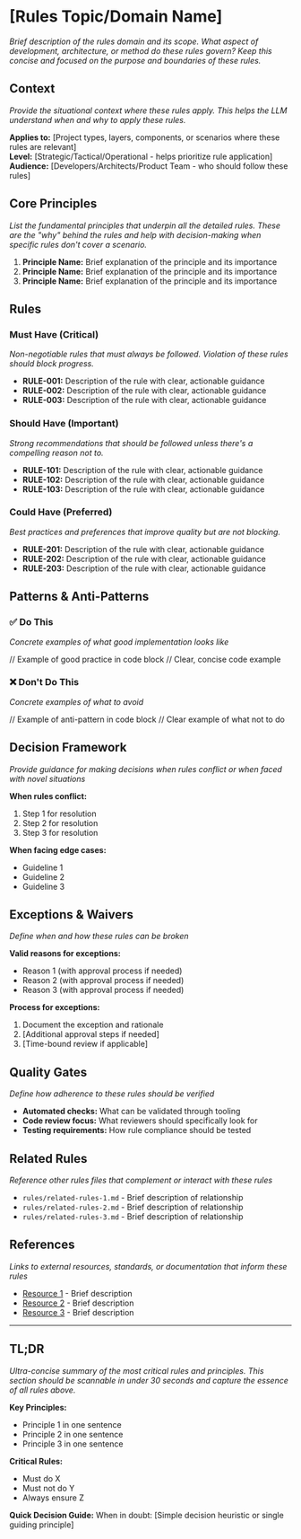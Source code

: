 # [Rules Topic/Domain Name]

*Brief description of the rules domain and its scope. What aspect of development, architecture, or method do these rules govern? Keep this concise and focused on the purpose and boundaries of these rules.*

## Context

*Provide the situational context where these rules apply. This helps the LLM understand when and why to apply these rules.*

**Applies to:** [Project types, layers, components, or scenarios where these rules are relevant]  
**Level:** [Strategic/Tactical/Operational - helps prioritize rule application]  
**Audience:** [Developers/Architects/Product Team - who should follow these rules]

## Core Principles

*List the fundamental principles that underpin all the detailed rules. These are the "why" behind the rules and help with decision-making when specific rules don't cover a scenario.*

1. **Principle Name:** Brief explanation of the principle and its importance
2. **Principle Name:** Brief explanation of the principle and its importance
3. **Principle Name:** Brief explanation of the principle and its importance

## Rules

### Must Have (Critical)
*Non-negotiable rules that must always be followed. Violation of these rules should block progress.*

- **RULE-001:** Description of the rule with clear, actionable guidance
- **RULE-002:** Description of the rule with clear, actionable guidance
- **RULE-003:** Description of the rule with clear, actionable guidance

### Should Have (Important)
*Strong recommendations that should be followed unless there's a compelling reason not to.*

- **RULE-101:** Description of the rule with clear, actionable guidance
- **RULE-102:** Description of the rule with clear, actionable guidance
- **RULE-103:** Description of the rule with clear, actionable guidance

### Could Have (Preferred)
*Best practices and preferences that improve quality but are not blocking.*

- **RULE-201:** Description of the rule with clear, actionable guidance
- **RULE-202:** Description of the rule with clear, actionable guidance
- **RULE-203:** Description of the rule with clear, actionable guidance

## Patterns & Anti-Patterns

### ✅ Do This
*Concrete examples of what good implementation looks like*

// Example of good practice in code block
// Clear, concise code example

### ❌ Don't Do This
*Concrete examples of what to avoid*

// Example of anti-pattern in code block
// Clear example of what not to do

## Decision Framework

*Provide guidance for making decisions when rules conflict or when faced with novel situations*

**When rules conflict:**
1. Step 1 for resolution
2. Step 2 for resolution
3. Step 3 for resolution

**When facing edge cases:**
- Guideline 1
- Guideline 2
- Guideline 3

## Exceptions & Waivers

*Define when and how these rules can be broken*

**Valid reasons for exceptions:**
- Reason 1 (with approval process if needed)
- Reason 2 (with approval process if needed)
- Reason 3 (with approval process if needed)

**Process for exceptions:**
1. Document the exception and rationale
2. [Additional approval steps if needed]
3. [Time-bound review if applicable]

## Quality Gates

*Define how adherence to these rules should be verified*

- **Automated checks:** What can be validated through tooling
- **Code review focus:** What reviewers should specifically look for
- **Testing requirements:** How rule compliance should be tested

## Related Rules

*Reference other rules files that complement or interact with these rules*

- `rules/related-rules-1.md` - Brief description of relationship
- `rules/related-rules-2.md` - Brief description of relationship
- `rules/related-rules-3.md` - Brief description of relationship

## References

*Links to external resources, standards, or documentation that inform these rules*

- [Resource 1](url) - Brief description
- [Resource 2](url) - Brief description
- [Resource 3](url) - Brief description

---

## TL;DR

*Ultra-concise summary of the most critical rules and principles. This section should be scannable in under 30 seconds and capture the essence of all rules above.*

**Key Principles:**
- Principle 1 in one sentence
- Principle 2 in one sentence
- Principle 3 in one sentence

**Critical Rules:**
- Must do X
- Must not do Y
- Always ensure Z

**Quick Decision Guide:**
When in doubt: [Simple decision heuristic or single guiding principle]